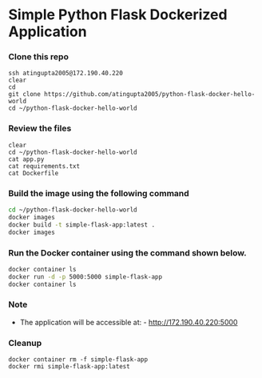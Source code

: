 # Simple Python Flask Dockerized Application

### Clone this repo
```
ssh atingupta2005@172.190.40.220
clear
cd
git clone https://github.com/atingupta2005/python-flask-docker-hello-world
cd ~/python-flask-docker-hello-world
```

### Review the files
```
clear
cd ~/python-flask-docker-hello-world
cat app.py
cat requirements.txt
cat Dockerfile
```

### Build the image using the following command

```bash
cd ~/python-flask-docker-hello-world
docker images
docker build -t simple-flask-app:latest .
docker images
```

### Run the Docker container using the command shown below.

```bash
docker container ls
docker run -d -p 5000:5000 simple-flask-app
docker container ls
```

### Note
- The application will be accessible at:
      - http://172.190.40.220:5000


### Cleanup
```
docker container rm -f simple-flask-app
docker rmi simple-flask-app:latest
```
